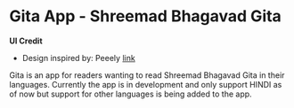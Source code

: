 # Gita App - Shreemad Bhagavad Gita

<!-- **Packages we are using:**

- flutter_svg: [link](https://pub.dev/packages/flutter_svg) -->

<!-- **Fonts**

- Poppins [link](https://fonts.google.com/specimen/Poppins) -->

**UI Credit**

- Design inspired by: Peeely [link](https://www.uplabs.com/posts/free-book-reading-app)

Gita is an app for readers wanting to read Shreemad Bhagavad Gita in their languages. Currently the app is in development and only support HINDI as of now but support for other languages is being added to the app.
